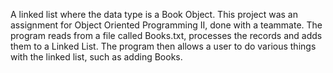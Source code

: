 A linked list where the data type is a Book Object. This project was an assignment for Object Oriented Programming II, done with a teammate. 
The program reads from a file called Books.txt, processes the records and adds them to a Linked List. The program then allows a user to do 
various things with the linked list, such as adding Books. 
